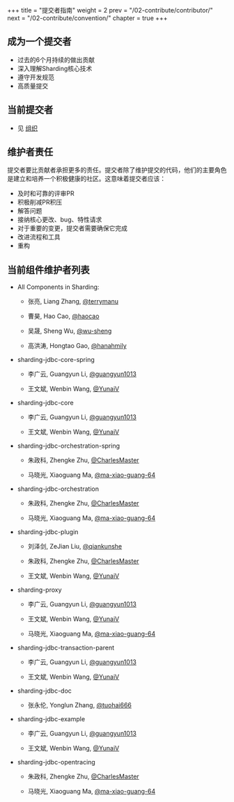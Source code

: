 +++
title = "提交者指南"
weight = 2
prev = "/02-contribute/contributor/"
next = "/02-contribute/convention/"
chapter = true
+++

## 成为一个提交者

 - 过去的6个月持续的做出贡献
 - 深入理解Sharding核心技术
 - 遵守开发规范
 - 高质量提交

## 当前提交者

 - 见 [组织](/01-organization/)
 
## 维护者责任

提交者要比贡献者承担更多的责任。提交者除了维护提交的代码，他们的主要角色是建立和培养一个积极健康的社区。这意味着提交者应该：
   
 - 及时和可靠的评审PR
 - 积极削减PR积压
 - 解答问题
 - 接纳核心更改、bug、特性请求
 - 对于重要的变更，提交者需要确保它完成
 - 改进流程和工具
 - 重构
 
## 当前组件维护者列表

 - All Components in Sharding:
 
     * 张亮, Liang Zhang, [@terrymanu](https://github.com/terrymanu) 
     
     * 曹昊, Hao Cao, [@haocao](https://github.com/haocao)
     
     * 吴晟, Sheng Wu, [@wu-sheng](https://github.com/wu-sheng)
     
     * 高洪涛, Hongtao Gao, [@hanahmily](https://github.com/hanahmily)
     
 - sharding-jdbc-core-spring
 
     * 李广云, Guangyun Li, [@guangyun1013](https://github.com/guangyun1013)
     
     * 王文斌, Wenbin Wang, [@YunaiV](https://github.com/YunaiV) 
     
 - sharding-jdbc-core
 
     * 李广云, Guangyun Li, [@guangyun1013](https://github.com/guangyun1013)
     
     * 王文斌, Wenbin Wang, [@YunaiV](https://github.com/YunaiV) 
     
 - sharding-jdbc-orchestration-spring
 
     * 朱政科, Zhengke Zhu, [@CharlesMaster](https://github.com/CharlesMaster)
 
     * 马晓光, Xiaoguang Ma, [@ma-xiao-guang-64](https://github.com/ma-xiao-guang-64)
 
 - sharding-jdbc-orchestration
  
     * 朱政科, Zhengke Zhu, [@CharlesMaster](https://github.com/CharlesMaster)
 
     * 马晓光, Xiaoguang Ma, [@ma-xiao-guang-64](https://github.com/ma-xiao-guang-64)
 
 - sharding-jdbc-plugin
 
     * 刘泽剑, ZeJian Liu, [@qiankunshe](https://github.com/qiankunshe) 
     
     * 朱政科, Zhengke Zhu, [@CharlesMaster](https://github.com/CharlesMaster)
     
     * 王文斌, Wenbin Wang, [@YunaiV](https://github.com/YunaiV) 
 
 - sharding-proxy
  
     * 李广云, Guangyun Li, [@guangyun1013](https://github.com/guangyun1013)
     
     * 王文斌, Wenbin Wang, [@YunaiV](https://github.com/YunaiV) 
     
     * 马晓光, Xiaoguang Ma, [@ma-xiao-guang-64](https://github.com/ma-xiao-guang-64)
 
 - sharding-jdbc-transaction-parent
 
     * 李广云, Guangyun Li, [@guangyun1013](https://github.com/guangyun1013)
     
     * 王文斌, Wenbin Wang, [@YunaiV](https://github.com/YunaiV) 
     
 - sharding-jdbc-doc
 
     * 张永伦, Yonglun Zhang, [@tuohai666](https://github.com/tuohai666)
 
 - sharding-jdbc-example
 
     * 李广云, Guangyun Li, [@guangyun1013](https://github.com/guangyun1013)
     
     * 王文斌, Wenbin Wang, [@YunaiV](https://github.com/YunaiV) 
 
 - sharding-jdbc-opentracing
 
     * 朱政科, Zhengke Zhu, [@CharlesMaster](https://github.com/CharlesMaster)
 
     * 马晓光, Xiaoguang Ma, [@ma-xiao-guang-64](https://github.com/ma-xiao-guang-64)